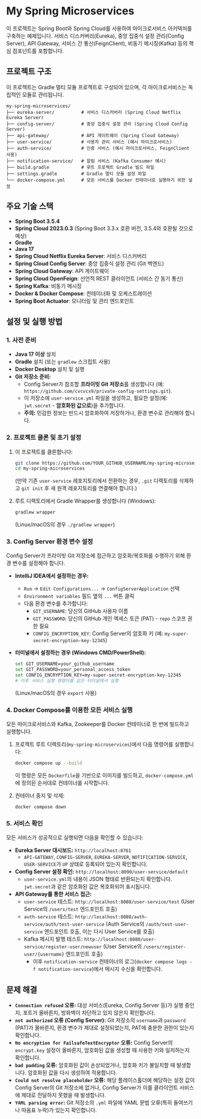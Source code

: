 # My Spring Microservices

이 프로젝트는 Spring Boot와 Spring Cloud를 사용하여 마이크로서비스 아키텍처를 구축하는 예제입니다. 서비스 디스커버리(Eureka), 중앙 집중식 설정 관리(Config Server), API Gateway, 서비스 간 통신(FeignClient), 비동기 메시징(Kafka) 등의 핵심 컴포넌트를 포함합니다.

## 프로젝트 구조

이 프로젝트는 Gradle 멀티 모듈 프로젝트로 구성되어 있으며, 각 마이크로서비스는 독립적인 모듈로 관리됩니다.

```
my-spring-microservices/
├── eureka-server/          # 서비스 디스커버리 (Spring Cloud Netflix Eureka Server)
├── config-server/          # 중앙 집중식 설정 관리 (Spring Cloud Config Server)
├── api-gateway/            # API 게이트웨이 (Spring Cloud Gateway)
├── user-service/           # 사용자 관리 서비스 (예시 마이크로서비스)
├── auth-service/           # 인증 서비스 (예시 마이크로서비스, FeignClient 사용)
├── notification-service/   # 알림 서비스 (Kafka Consumer 예시)
├── build.gradle            # 루트 프로젝트 Gradle 빌드 파일
├── settings.gradle         # Gradle 멀티 모듈 설정 파일
└── docker-compose.yml      # 모든 서비스를 Docker 컨테이너로 실행하기 위한 설정
```

## 주요 기술 스택

*   **Spring Boot 3.5.4**
*   **Spring Cloud 2023.0.3** (Spring Boot 3.3.x 호환 버전, 3.5.4와 호환될 것으로 예상)
*   **Gradle**
*   **Java 17**
*   **Spring Cloud Netflix Eureka Server**: 서비스 디스커버리
*   **Spring Cloud Config Server**: 중앙 집중식 설정 관리 (Git 백엔드)
*   **Spring Cloud Gateway**: API 게이트웨이
*   **Spring Cloud OpenFeign**: 선언적 REST 클라이언트 (서비스 간 동기 통신)
*   **Spring Kafka**: 비동기 메시징
*   **Docker & Docker Compose**: 컨테이너화 및 오케스트레이션
*   **Spring Boot Actuator**: 모니터링 및 관리 엔드포인트

## 설정 및 실행 방법

### 1. 사전 준비

*   **Java 17 이상** 설치
*   **Gradle** 설치 (또는 `gradlew` 스크립트 사용)
*   **Docker Desktop** 설치 및 실행
*   **Git 저장소 준비:**
    *   Config Server가 참조할 **프라이빗 Git 저장소**를 생성합니다 (예: `https://github.com/cvcvcx9/private-config-settings.git`).
    *   이 저장소에 `user-service.yml` 파일을 생성하고, 필요한 설정(예: `jwt.secret` - **암호화된 값으로**)을 추가합니다.
    *   **주의:** 민감한 정보는 반드시 암호화하여 저장하거나, 환경 변수로 관리해야 합니다.

### 2. 프로젝트 클론 및 초기 설정

1.  이 프로젝트를 클론합니다:
    ```bash
    git clone https://github.com/YOUR_GITHUB_USERNAME/my-spring-microservices.git
    cd my-spring-microservices
    ```
    (만약 기존 `user-service` 레포지토리에서 전환하는 경우, `.git` 디렉토리를 삭제하고 `git init` 후 새 원격 레포지토리를 연결해야 합니다.)

2.  루트 디렉토리에서 Gradle Wrapper를 생성합니다 (Windows):
    ```bash
    gradlew wrapper
    ```
    (Linux/macOS의 경우 `./gradlew wrapper`)

### 3. Config Server 환경 변수 설정

Config Server가 프라이빗 Git 저장소에 접근하고 암호화/복호화를 수행하기 위해 환경 변수를 설정해야 합니다.

*   **IntelliJ IDEA에서 설정하는 경우:**
    *   `Run` -> `Edit Configurations...` -> `ConfigServerApplication` 선택
    *   `Environment variables` 필드 옆의 `...` 버튼 클릭
    *   다음 환경 변수를 추가합니다:
        *   `GIT_USERNAME`: 당신의 GitHub 사용자 이름
        *   `GIT_PASSWORD`: 당신의 GitHub 개인 액세스 토큰 (PAT) - `repo` 스코프 권한 필요
        *   `CONFIG_ENCRYPTION_KEY`: Config Server의 암호화 키 (예: `my-super-secret-encryption-key-12345`)

*   **터미널에서 설정하는 경우 (Windows CMD/PowerShell):**
    ```bash
    set GIT_USERNAME=your_github_username
    set GIT_PASSWORD=your_personal_access_token
    set CONFIG_ENCRYPTION_KEY=my-super-secret-encryption-key-12345
    # 이후 서비스 실행 명령어를 같은 터미널에서 실행
    ```
    (Linux/macOS의 경우 `export` 사용)

### 4. Docker Compose를 이용한 모든 서비스 실행

모든 마이크로서비스와 Kafka, Zookeeper를 Docker 컨테이너로 한 번에 빌드하고 실행합니다.

1.  프로젝트 루트 디렉토리(`my-spring-microservices`)에서 다음 명령어를 실행합니다:
    ```bash
    docker compose up --build
    ```
    이 명령은 모든 `Dockerfile`을 기반으로 이미지를 빌드하고, `docker-compose.yml`에 정의된 순서대로 컨테이너를 시작합니다.

2.  컨테이너 중지 및 삭제:
    ```bash
    docker compose down
    ```

### 5. 서비스 확인

모든 서비스가 성공적으로 실행되면 다음을 확인할 수 있습니다:

*   **Eureka Server 대시보드:** `http://localhost:8761`
    *   `API-GATEWAY`, `CONFIG-SERVER`, `EUREKA-SERVER`, `NOTIFICATION-SERVICE`, `USER-SERVICE`가 `UP` 상태로 등록되어 있는지 확인합니다.
*   **Config Server 설정 확인:** `http://localhost:8090/user-service/default`
    *   `user-service.yml`의 내용이 JSON 형태로 반환되는지 확인합니다. `jwt.secret`과 같은 암호화된 값은 복호화되어 표시됩니다.
*   **API Gateway를 통한 서비스 접근:**
    *   `user-service` 테스트: `http://localhost:8080/user-service/test` (User Service의 `/users/test` 엔드포인트 호출)
    *   `auth-service` 테스트: `http://localhost:8080/auth-service/auth/test-user-service` (Auth Service의 `/auth/test-user-service` 엔드포인트 호출, 이는 다시 User Service를 호출)
    *   Kafka 메시지 발행 테스트: `http://localhost:8080/user-service/register-user/newuser` (User Service의 `/users/register-user/{username}` 엔드포인트 호출)
        *   이후 `notification-service` 컨테이너의 로그(`docker compose logs -f notification-service`)에서 메시지 수신을 확인합니다.

## 문제 해결

*   **`Connection refused` 오류:** 대상 서비스(Eureka, Config Server 등)가 실행 중인지, 포트가 올바른지, 방화벽이 차단하고 있지 않은지 확인합니다.
*   **`not authorized` 오류 (Config Server):** Git 저장소의 `username`과 `password` (PAT)가 올바른지, 환경 변수가 제대로 설정되었는지, PAT에 충분한 권한이 있는지 확인합니다.
*   **`No encryption for FailsafeTextEncryptor` 오류:** Config Server의 `encrypt.key` 설정이 올바른지, 암호화된 값을 생성할 때 사용한 키와 일치하는지 확인합니다.
*   **`bad padding` 오류:** 암호화된 값이 손상되었거나, 암호화 키가 불일치할 때 발생합니다. 암호화된 값을 다시 생성하여 적용합니다.
*   **`Could not resolve placeholder` 오류:** 해당 플레이스홀더에 해당하는 설정 값이 Config Server의 Git 저장소에 없거나, Config Server가 이를 클라이언트 서비스에 제대로 전달하지 못했을 때 발생합니다.
*   **`YAML parsing error`:** Git 저장소의 `.yml` 파일에 YAML 문법 오류(특히 들여쓰기나 따옴표 누락)가 있는지 확인합니다.